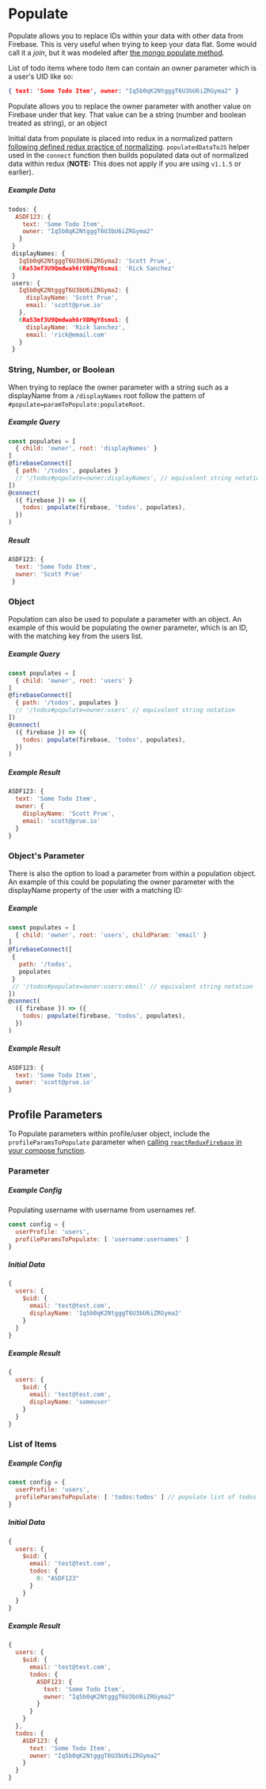 # Populate

Populate allows you to replace IDs within your data with other data from Firebase. This is very useful when trying to keep your data flat. Some would call it a _join_, but it was modeled after [the mongo populate method](http://mongoosejs.com/docs/populate.html).

List of todo items where todo item can contain an owner parameter which is a user's UID like so:

```json
{ text: 'Some Todo Item', owner: "Iq5b0qK2NtgggT6U3bU6iZRGyma2" }
```

Populate allows you to replace the owner parameter with another value on Firebase under that key. That value can be a string \(number and boolean treated as string\), or an object

Initial data from populate is placed into redux in a normalized pattern [following defined redux practice of normalizing](http://redux.js.org/docs/recipes/reducers/NormalizingStateShape.html). `populatedDataToJS` helper used in the `connect` function then builds populated data out of normalized data within redux (**NOTE:** This does not apply if you are using `v1.1.5` or earlier).

##### Example Data
```javascript
todos: {
  ASDF123: {
    text: 'Some Todo Item',
    owner: "Iq5b0qK2NtgggT6U3bU6iZRGyma2"
   }
 }
 displayNames: {
   Iq5b0qK2NtgggT6U3bU6iZRGyma2: 'Scott Prue',
   6Ra53mf3U9Qmdwah6rXBMgY8smu1: 'Rick Sanchez'
 }
 users: {
   Iq5b0qK2NtgggT6U3bU6iZRGyma2: {
     displayName: 'Scott Prue',
     email: 'scott@prue.io'
   },
   6Ra53mf3U9Qmdwah6rXBMgY8smu1: {
     displayName: 'Rick Sanchez',
     email: 'rick@email.com'
   }
 }
```

### String, Number, or Boolean
When trying to replace the owner parameter with a string such as a displayName from a `/displayNames` root follow the pattern of `#populate=paramToPopulate:populateRoot`.

##### Example Query
```javascript
const populates = [
  { child: 'owner', root: 'displayNames' }
]
@firebaseConnect([
  { path: '/todos', populates }
  // '/todos#populate=owner:displayNames', // equivalent string notation
])
@connect(
  ({ firebase }) => ({
    todos: populate(firebase, 'todos', populates),
  })
)
```

##### Result
```javascript
ASDF123: {
  text: 'Some Todo Item',
  owner: 'Scott Prue'
 }
```

### Object
Population can also be used to populate a parameter with an object. An example of this would be populating the owner parameter, which is an ID, with the matching key from the users list.

##### Example Query
```javascript
const populates = [
  { child: 'owner', root: 'users' }
]
@firebaseConnect([
  { path: '/todos', populates }
  // '/todos#populate=owner:users' // equivalent string notation
])
@connect(
  ({ firebase }) => ({
    todos: populate(firebase, 'todos', populates),
  })
)
```

##### Example Result

```javascript
ASDF123: {
  text: 'Some Todo Item',
  owner: {
    displayName: 'Scott Prue',
    email: 'scott@prue.io'
  }
}
```

### Object's Parameter

There is also the option to load a parameter from within a population object. An example of this could be populating the owner parameter with the displayName property of the user with a matching ID:

##### Example
```javascript
const populates = [
  { child: 'owner', root: 'users', childParam: 'email' }
]
@firebaseConnect([
 {
   path: '/todos',
   populates
 }
 // '/todos#populate=owner:users:email' // equivalent string notation
])
@connect(
  ({ firebase }) => ({
    todos: populate(firebase, 'todos', populates),
  })
)
```

##### Example Result

```javascript
ASDF123: {
  text: 'Some Todo Item',
  owner: 'scott@prue.io'
}
```

## Profile Parameters
To Populate parameters within profile/user object, include the `profileParamsToPopulate` parameter when [calling `reactReduxFirebase` in your compose function](/api/compose).

### Parameter

##### Example Config
Populating username with username from usernames ref.

```javascript
const config = {
  userProfile: 'users',
  profileParamsToPopulate: [ 'username:usernames' ]
}
```
##### Initial Data

```javascript
{
  users: {
    $uid: {
      email: 'test@test.com',
      displayName: 'Iq5b0qK2NtgggT6U3bU6iZRGyma2'
    }
  }
}
```
##### Example Result

```javascript
{
  users: {
    $uid: {
      email: 'test@test.com',
      displayName: 'someuser'
    }
  }
}
```

### List of Items

##### Example Config

```javascript
const config = {
  userProfile: 'users',
  profileParamsToPopulate: [ 'todos:todos' ] // populate list of todos from todos ref
}
```

##### Initial Data

```javascript
{
  users: {
    $uid: {
      email: 'test@test.com',
      todos: {
        0: "ASDF123"
      }
    }
  }
}
```

##### Example Result
```js
{
  users: {
    $uid: {
      email: 'test@test.com',
      todos: {
        ASDF123: {
          text: 'Some Todo Item',
          owner: "Iq5b0qK2NtgggT6U3bU6iZRGyma2"
        }
      }
    }
  },
  todos: {
    ASDF123: {
      text: 'Some Todo Item',
      owner: "Iq5b0qK2NtgggT6U3bU6iZRGyma2"
    }
  }
}
```
